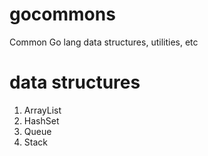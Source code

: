 gocommons
=========

Common Go lang data structures, utilities, etc

data structures
===============
1. ArrayList
2. HashSet
3. Queue
4. Stack